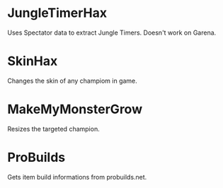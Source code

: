 JungleTimerHax
=======
Uses Spectator data to extract Jungle Timers. Doesn't work on Garena.


SkinHax
=======
Changes the skin of any champiom in game.


MakeMyMonsterGrow
=======
Resizes the targeted champion.

ProBuilds
=======
Gets item build informations from probuilds.net.
